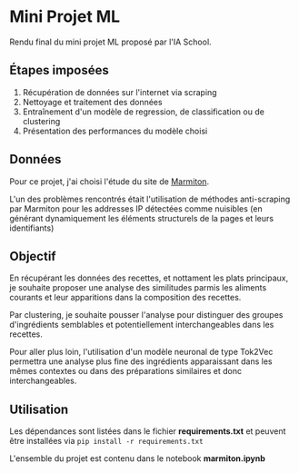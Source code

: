 # Mini Projet ML

Rendu final du mini projet ML proposé par l'IA School.

## Étapes imposées

1) Récupération de données sur l'internet via scraping
2) Nettoyage et traitement des données
3) Entraînement d'un modèle de regression, de classification ou de clustering
4) Présentation des performances du modèle choisi

## Données

Pour ce projet, j'ai choisi l'étude du site de [Marmiton](https://www.marmiton.org).

L'un des problèmes rencontrés était l'utilisation de méthodes anti-scraping 
par Marmiton pour les addresses IP détectées comme nuisibles (en générant dynamiquement
les éléments structurels de la pages et leurs identifiants)

## Objectif

En récupérant les données des recettes, et nottament les plats principaux, je souhaite 
proposer une analyse des similitudes parmis les aliments courants et leur apparitions dans 
la composition des recettes.

Par clustering, je souhaite pousser l'analyse pour distinguer des groupes d'ingrédients
semblables et potentiellement interchangeables dans les recettes.

Pour aller plus loin, l'utilisation d'un modèle neuronal de type Tok2Vec permettra 
une analyse plus fine des ingrédients apparaissant dans les mêmes contextes ou 
dans des préparations similaires et donc interchangeables.

## Utilisation

Les dépendances sont listées dans le fichier **requirements.txt** et peuvent être installées
via `pip install -r requirements.txt`

L'ensemble du projet est contenu dans le notebook **marmiton.ipynb**